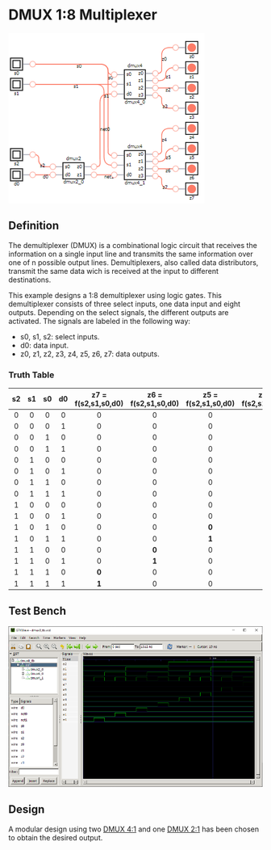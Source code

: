 # DMUX 1:8 Multiplexer

![dmux8 synthesis](./synthesis.png "DMUX 1:8 Synthesis")

## Definition
The demultiplexer (DMUX) is a combinational logic circuit that receives the information on a single input line and transmits the same information over one of n possible output lines. Demultiplexers, also called data distributors, transmit the same data wich is received at the input to different destinations.

This example designs a 1:8 demultiplexer using logic gates. This demultiplexer consists of three select inputs, one data input and eight outputs. Depending on the select signals, the different outputs are activated. The signals are labeled in the following way:
* s0, s1, s2: select inputs.
* d0: data input.
* z0, z1, z2, z3, z4, z5, z6, z7: data outputs.

### Truth Table
|s2 | s1 | s0 | d0 | z7 = f(s2,s1,s0,d0) | z6 = f(s2,s1,s0,d0) | z5 = f(s2,s1,s0,d0) | z4 = f(s2,s1,s0,d0) | z3 = f(s2,s1,s0,d0) | z2 = f(s2,s1,s0,d0) | z1 = f(s2,s1,s0,d0) | z0 = f(s2,s1,s0,d0) |
|:---:|:---:|:---:|:---:|:---:|:---:|:---:|:---:|:---:|:---:|:---:|:---:|
|0| 0| 0| 0| 0| 0| 0| 0| 0| 0| 0| **0**|
|0| 0| 0| 1| 0| 0| 0| 0| 0| 0| 0| **1**|
|0| 0| 1| 0| 0| 0| 0| 0| 0| 0| **0**| 0|
|0| 0| 1| 1| 0| 0| 0| 0| 0| 0| **1**| 0|
|0| 1| 0| 0| 0| 0| 0| 0| 0| **0**| 0| 0|
|0| 1| 0| 1| 0| 0| 0| 0| 0| **1**| 0| 0|
|0| 1| 1| 0| 0| 0| 0| 0| **0**| 0| 0| 0|
|0| 1| 1| 1| 0| 0| 0| 0| **1**| 0| 0| 0|
|1| 0| 0| 0| 0| 0| 0| **0**| 0| 0| 0| 0|
|1| 0| 0| 1| 0| 0| 0| **1**| 0| 0| 0| 0|
|1| 0| 1| 0| 0| 0| **0**| 0| 0| 0| 0| 0|
|1| 0| 1| 1| 0| 0| **1**| 0| 0| 0| 0| 0|
|1| 1| 0| 0| 0| **0**| 0| 0| 0| 0| 0| 0|
|1| 1| 0| 1| 0| **1**| 0| 0| 0| 0| 0| 0|
|1| 1| 1| 0| **0**| 0| 0| 0| 0| 0| 0| 0|
|1| 1| 1| 1| **1**| 0| 0| 0| 0| 0| 0| 0|

## Test Bench
![dmux8 tb](./dmux8_tb.png "DMUX 1:8 Test Bench")

## Design
A modular design using two [DMUX 4:1](../dmux4/README.md) and one [DMUX 2:1](../dmux2/README.md) has been chosen to obtain the desired output.
